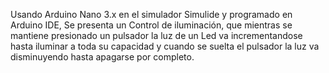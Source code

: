Usando Arduino Nano 3.x en el simulador Simulide y programado en Arduino IDE,
Se presenta un Control de iluminación, que mientras se mantiene presionado un pulsador
la luz de un Led va incrementandose hasta iluminar a toda su capacidad y cuando se
suelta el pulsador la luz va disminuyendo hasta apagarse por completo.

